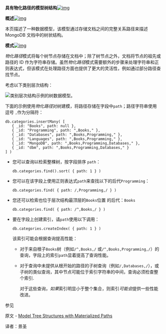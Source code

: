 **具有物化路径的模型树结构**[![img](https://www.mongodb.com/docs/manual/assets/link.svg)](https://www.mongodb.com/docs/manual/tutorial/model-tree-structures-with-materialized-paths/#model-tree-structures-with-materialized-paths)

**概述**[![img](https://www.mongodb.com/docs/manual/assets/link.svg)](https://www.mongodb.com/docs/manual/tutorial/model-tree-structures-with-materialized-paths/#overview)

本页描述了一种数据模型，该模型通过存储文档之间的完整关系路径来描述 MongoDB 文档中的树状结构。

**模式**[![img](https://www.mongodb.com/docs/manual/assets/link.svg)](https://www.mongodb.com/docs/manual/tutorial/model-tree-structures-with-materialized-paths/#pattern)

*物化路径*模式将每个树节点存储在文档中；除了树节点之外，文档将节点的祖先或路径的 ID 作为字符串存储。虽然*物化路径*模式需要额外的步骤来处理字符串和正则表达式，但该模式在处理路径方面也提供了更大的灵活性，例如通过部分路径查找节点。

考虑以下类别层次结构：

![类别层次结构示例的树数据模型。](https://www.mongodb.com/docs/manual/images/data-model-tree.bakedsvg.svg)

下面的示例使用*物化路径*对树建模，将路径存储在字段中`path`；路径字符串使用逗号 `,`作为分隔符：

```shell
db.categories.insertMany( [
   { _id: "Books", path: null },
   { _id: "Programming", path: ",Books," },
   { _id: "Databases", path: ",Books,Programming," },
   { _id: "Languages", path: ",Books,Programming," },
   { _id: "MongoDB", path: ",Books,Programming,Databases," },
   { _id: "dbm", path: ",Books,Programming,Databases," }
] )
```

- 您可以查询以检索整棵树，按字段排序 `path`：

  ```shell
  db.categories.find().sort( { path: 1 } )
  ```

- 您可以在该字段上使用正则表达式`path`来查找以下的后代`Programming`：

  ```shell
  db.categories.find( { path: /,Programming,/ } )
  ```

- 您还可以检索也位于层次结构最顶层的`Books`位置 的后代：`Books`

  ```shell
  db.categories.find( { path: /^,Books,/ } )
  ```

- 要在字段上创建索引，请`path`使用以下调用：

  ```shell
  db.categories.createIndex( { path: 1 } )
  ```

  该索引可能会根据查询提高性能：

  - 对于来自根子`Books`树（例如`/^,Books,/` 或`/^,Books,Programming,/`）的查询，字段上的索引`path`显着提高了查询性能。

  - 对于查询中未提供从根开始的路径的子树查询（例如`/,Databases,/`），或子树的类似查询，其中节点可能位于索引字符串的中间，查询必须检查整个索引.

    对于这些查询，*如果*索引明显小于整个集合，则索引*可能会*提供一些性能改进。

 参见

原文 - [Model Tree Structures with Materialized Paths]( https://docs.mongodb.com/manual/tutorial/model-tree-structures-with-materialized-paths/ )

译者：景圣
